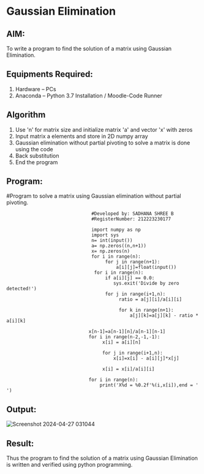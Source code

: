 # Gaussian Elimination

## AIM:
To write a program to find the solution of a matrix using Gaussian Elimination.

## Equipments Required:
1. Hardware – PCs
2. Anaconda – Python 3.7 Installation / Moodle-Code Runner

## Algorithm
1. Use 'n' for matrix size and initialize matrix 'a' and vector 'x' with zeros
2. Input matrix a elements and store in 2D numpy array
3. Gaussian elimination without partial pivoting to solve a matrix is done using the code
4. Back substitution
5. End the program

## Program:
#Program to solve a matrix using Gaussian elimination without partial pivoting.
                                   
                                   #Developed by: SADHANA SHREE B
                                   #RegisterNumber: 212223230177

                                   import numpy as np
                                   import sys
                                   n= int(input())
                                   a= np.zeros((n,n+1))
                                   x= np.zeros(n)
                                   for i in range(n):
                                        for j in range(n+1):
                                            a[i][j]=float(input())
                                    for i in range(n):
                                        if a[i][j] == 0.0:
                                           sys.exit('Divide by zero detected!')
                                        for j in range(i+1,n):
                                             ratio = a[j][i]/a[i][i]
        
                                             for k in range(n+1):
                                                 a[j][k]=a[j][k] - ratio * a[i][k]

                                  x[n-1]=a[n-1][n]/a[n-1][n-1]
                                  for i in range(n-2,-1,-1):
                                       x[i] = a[i][n]
    
                                       for j in range(i+1,n):
                                           x[i]=x[i] - a[i][j]*x[j]
    
                                       x[i] = x[i]/a[i][i]
    
                                  for i in range(n):
                                      print('X%d = %0.2f'%(i,x[i]),end = ' ')

## Output:

![Screenshot 2024-04-27 031044](https://github.com/SadhanaShreee/Gaussian/assets/144517664/c94e78ab-e9cd-4545-a9b3-70d2635c88db)



## Result:
Thus the program to find the solution of a matrix using Gaussian Elimination is written and verified using python programming.

